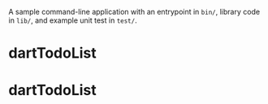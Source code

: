 A sample command-line application with an entrypoint in `bin/`, library code
in `lib/`, and example unit test in `test/`.
# dartTodoList
# dartTodoList
